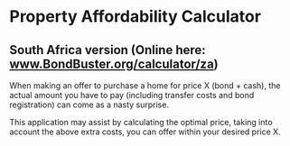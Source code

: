 # Property Affordability Calculator

## South Africa version (Online here: www.BondBuster.org/calculator/za)

When making an offer to purchase a home for price X (bond + cash), the actual amount you have to pay (including transfer costs and bond registration) can come as a nasty surprise.

This application may assist by calculating the optimal price, taking into account the above extra costs, you can offer within your desired price X.
